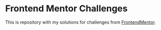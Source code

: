 # Frontend Mentor Challenges

This is repository with my solutions for challenges from [FrontendMentor](https://frontendmentor.io).
